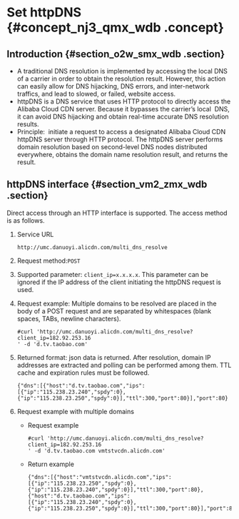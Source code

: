 # Set httpDNS {#concept_nj3_qmx_wdb .concept}

## Introduction {#section_o2w_smx_wdb .section}

-   A traditional DNS resolution is implemented by accessing the local DNS of a carrier in order to obtain the resolution result. However, this action can easily allow for DNS hijacking, DNS errors, and inter-network traffics, and lead to slowed, or failed, website access.
-   httpDNS is a DNS service that uses HTTP protocol to directly access the Alibaba Cloud CDN server. Because it bypasses the carrier’s local  DNS, it can avoid DNS hijacking and obtain real-time accurate DNS resolution results.
-   Principle:  initiate a request to access a designated Alibaba Cloud CDN httpDNS server through HTTP protocol. The httpDNS server performs domain resolution based on second-level DNS nodes distributed everywhere, obtains the domain name resolution result, and returns the result.

## httpDNS interface {#section_vm2_zmx_wdb .section}

Direct access through an HTTP interface is supported. The access method is as follows.

1.  Service URL

    ```
    http://umc.danuoyi.alicdn.com/multi_dns_resolve
    ```

2.  Request method:`POST`
3.  Supported parameter: `client_ip=x.x.x.x`. This parameter can be ignored if the IP address of the client initiating the httpDNS request is used.
4.  Request example: Multiple domains to be resolved are placed in the body of a POST request and are separated by whitespaces \(blank spaces, TABs, newline characters\).

    ```
    #curl 'http://umc.danuoyi.alicdn.com/multi_dns_resolve?client_ip=182.92.253.16
    ' -d 'd.tv.taobao.com'
    ```

5.  Returned format: json data is returned. After resolution, domain IP addresses are extracted and polling can be performed among them. TTL cache and expiration rules must be followed.

    ```
    {"dns":[{"host":"d.tv.taobao.com","ips":[{"ip":"115.238.23.240","spdy":0},{"ip":"115.238.23.250","spdy":0}],"ttl":300,"port":80}],"port":80}
    ```

6.  Request example with multiple domains
    -   Request example

        ```
        #curl 'http://umc.danuoyi.alicdn.com/multi_dns_resolve?client_ip=182.92.253.16
        ' -d 'd.tv.taobao.com vmtstvcdn.alicdn.com'
        ```

    -   Return example

        ```
        {"dns":[{"host":"vmtstvcdn.alicdn.com","ips":[{"ip":"115.238.23.250","spdy":0},{"ip":"115.238.23.240","spdy":0}],"ttl":300,"port":80},{"host":"d.tv.taobao.com","ips":[{"ip":"115.238.23.240","spdy":0},{"ip":"115.238.23.250","spdy":0}],"ttl":300,"port":80}],"port":80}
        ```


